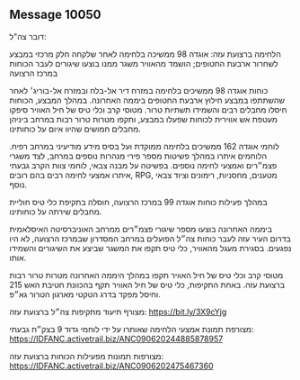 ## Message 10050

דובר צה"ל:

הלחימה ברצועת עזה: אוגדה 98 ממשיכה בלחימה לאחר שלקחה חלק מרכזי במבצע לשחרור ארבעת החטופים; הושמד מהאוויר משגר ממנו בוצעו שיגורים לעבר הכוחות במרכז הרצועה

כוחות אוגדה 98 ממשיכים בלחימה במזרח דיר אל-בלח ובמזרח אל-בוריג׳ לאחר שהשתתפו במבצע חילוץ ארבעת החטופים ביממה האחרונה. במהלך המבצע, הכוחות חיסלו מחבלים רבים והשמידו תשתיות טרור.
מטוסי קרב וכלי טיס של חיל האוויר סיפקו מעטפת אש אווירית לכוחות שפעלו במבצע, ותקפו מטרות טרור רבות במרחב ביניהן מחבלים חמושים שהיוו איום על כוחותינו.

לוחמי אוגדה 162 ממשיכים בלחימה ממוקדת ועל בסיס מידע מודיעיני במרחב רפיח. הלוחמים איתרו במהלך פשיטות מספר פירי מנהרות נוספים במרחב, לצד משגרי פצמ״רים ואמצעי לחימה נוספים.
בפשיטה על מבנה צבאי, לוחמי צוות הקרב גבעתי איתרו אמצעי לחימה רבים בהם רובים, RPG, מטענים, מחסניות, רימונים וציוד צבאי נוסף. 

במהלך פעילות כוחות אוגדה 99 במרכז הרצועה, חוסלה בתקיפת כלי טיס חוליית מחבלים שירתה על כוחותינו.

ביממה האחרונה בוצעו מספר שיגורי פצמ״רים ממרחב האוניברסיטה האיסלאמית בדרום העיר עזה לעבר כוחות צה״ל הפועלים במרחב המסדרון שבמרכז הרצועה, לא היו נפגעים. בסגירת מעגל מהאוויר, כלי טיס תקפו את המשגר שביצע את השיגורים והשמידו אותו.

מטוסי קרב וכלי טיס של חיל האוויר תקפו במהלך היממה האחרונה מטרות טרור רבות ברצועת עזה. באחת התקיפות, כלי טיס של חיל האוויר תקף בהכוונת חטיבת האש 215 וחיסל מפקד בדרג הטקטי מארגון הטרור גא״פ.

מצורף תיעוד מתקיפות צה״ל ברצועת עזה: https://bit.ly/3X9cYjg

מצורפת תמונת אמצעי הלחימה שאותרו על ידי לוחמי גדוד 9 בצק״ח גבעתי: https://IDFANC.activetrail.biz/ANC090620244885878957

מצורפות תמונות מפעילות הכוחות ברצועת עזה: https://IDFANC.activetrail.biz/ANC0906202475467360

